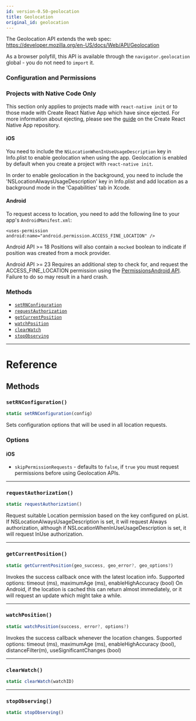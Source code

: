 ```yaml
---
id: version-0.50-geolocation
title: Geolocation
original_id: geolocation
---
```


The Geolocation API extends the web spec:
https://developer.mozilla.org/en-US/docs/Web/API/Geolocation

As a browser polyfill, this API is available through the `navigator.geolocation`
global - you do not need to `import` it.

### Configuration and Permissions

<div class="banner-crna-ejected">
  <h3>Projects with Native Code Only</h3>
  <p>
    This section only applies to projects made with <code>react-native init</code>
    or to those made with Create React Native App which have since ejected. For
    more information about ejecting, please see
    the <a href="https://github.com/react-community/create-react-native-app/blob/master/EJECTING.md" target="_blank">guide</a> on
    the Create React Native App repository.
  </p>
</div>

#### iOS

You need to include the `NSLocationWhenInUseUsageDescription` key in Info.plist
to enable geolocation when using the app. Geolocation is enabled by default when
you create a project with `react-native init`.

In order to enable geolocation in the background, you need to include the
'NSLocationAlwaysUsageDescription' key in Info.plist and add location as a
background mode in the 'Capabilities' tab in Xcode.

#### Android

To request access to location, you need to add the following line to your app's
`AndroidManifest.xml`:

`<uses-permission android:name="android.permission.ACCESS_FINE_LOCATION" />`

Android API >= 18 Positions will also contain a `mocked` boolean to indicate if
position was created from a mock provider.

<p>
  Android API >= 23 Requires an additional step to check for, and request
  the ACCESS_FINE_LOCATION permission using
  the <a href="https://facebook.github.io/react-native/docs/permissionsandroid.html" target="_blank">PermissionsAndroid API</a>.
  Failure to do so may result in a hard crash.
</p>

### Methods

* [`setRNConfiguration`](geolocation.md#setrnconfiguration)
* [`requestAuthorization`](geolocation.md#requestauthorization)
* [`getCurrentPosition`](geolocation.md#getcurrentposition)
* [`watchPosition`](geolocation.md#watchposition)
* [`clearWatch`](geolocation.md#clearwatch)
* [`stopObserving`](geolocation.md#stopobserving)

---

# Reference

## Methods

### `setRNConfiguration()`

```javascript
static setRNConfiguration(config)
```

Sets configuration options that will be used in all location requests.

### Options

#### iOS

* `skipPermissionRequests` - defaults to `false`, if `true` you must request
  permissions before using Geolocation APIs.

---

### `requestAuthorization()`

```javascript
static requestAuthorization()
```

Request suitable Location permission based on the key configured on pList. If
NSLocationAlwaysUsageDescription is set, it will request Always authorization,
although if NSLocationWhenInUseUsageDescription is set, it will request InUse
authorization.

---

### `getCurrentPosition()`

```javascript
static getCurrentPosition(geo_success, geo_error?, geo_options?)
```

Invokes the success callback once with the latest location info. Supported
options: timeout (ms), maximumAge (ms), enableHighAccuracy (bool) On Android, if
the location is cached this can return almost immediately, or it will request an
update which might take a while.

---

### `watchPosition()`

```javascript
static watchPosition(success, error?, options?)
```

Invokes the success callback whenever the location changes. Supported options:
timeout (ms), maximumAge (ms), enableHighAccuracy (bool), distanceFilter(m),
useSignificantChanges (bool)

---

### `clearWatch()`

```javascript
static clearWatch(watchID)
```

---

### `stopObserving()`

```javascript
static stopObserving()
```
